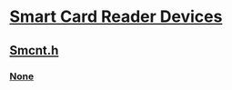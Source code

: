 # [Smart Card Reader Devices](../_smartcrd/index.md)
## [Smcnt.h](index.md)
### [None](../smcnt/ns-smcnt-_os_dep_data.md)
